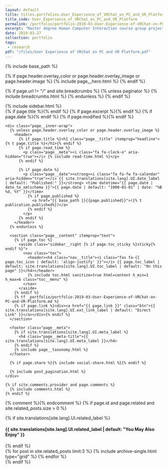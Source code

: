 ```yaml
---
layout: default
title: titles.portfolios.User_Experience_of_VRChat_on_PC_and_VR_Platform
title_code: User_Experience_of_VRChat_on_PC_and_VR_Platform
permalink: /portfolio/portfolio-2019-03-User-Experience-of-VRChat-on-PC-and-VR-Platform
excerpt: "Master degree Human Computer Interaction course group project: an empirical study<br/>"
date: 2019-03-27
collection: portfolio
tags:
 - research
pdf: "/files/User Experience of VRChat on PC and VR Platform.pdf"
---
```


{% include base_path %}

{% if page.header.overlay_color or page.header.overlay_image or page.header.image %}
  {% include page__hero.html %}
{% endif %}

{% if page.url != "/" and site.breadcrumbs %}
  {% unless paginator %}
    {% include breadcrumbs.html %}
  {% endunless %}
{% endif %}

<div id="main" role="main">
  {% include sidebar.html %}

  <article class="page" itemscope itemtype="http://schema.org/CreativeWork">
    {% if page.title %}<meta itemprop="headline" content="{{ page.title | markdownify | strip_html | strip_newlines | escape_once }}">{% endif %}
    {% if page.excerpt %}<meta itemprop="description" content="{{ page.excerpt | markdownify | strip_html | strip_newlines | escape_once }}">{% endif %}
    {% if page.date %}<meta itemprop="datePublished" content="{{ page.date | date: "%B %d, %Y" }}">{% endif %}
    {% if page.modified %}<meta itemprop="dateModified" content="{{ page.modified | date: "%B %d, %Y" }}">{% endif %}

    <div class="page__inner-wrap">
      {% unless page.header.overlay_color or page.header.overlay_image %}
        <header>
          {% if page.title %}<h1 class="page__title" itemprop="headline">{% t page.title %}</h1>{% endif %}
          {% if page.read_time %}
            <p class="page__meta"><i class="fa fa-clock-o" aria-hidden="true"></i> {% include read-time.html %}</p>
          {% endif %}

          {% if page.date %}
            <p class="page__date"><strong><i class="fa fa-fw fa-calendar" aria-hidden="true"></i> {{ site.translations[site.lang].UI.date_label | default: "Published:" }}</strong> <time datetime="{{ page.date | date_to_xmlschema }}">{{ page.date | default: "1900-01-01" | date: "%B %d, %Y" }}</time>
              {% if page.published %}
                <a href="{{ base_path }}{{page.published}}">({% t publication.published%})</a>
              {% endif %}
            </p>
          {% endif %}
        </header>
      {% endunless %}

      <section class="page__content" itemprop="text">
        {% if page.toc %}
          <aside class="sidebar__right {% if page.toc_sticky %}sticky{% endif %}">
            <nav class="toc">
              <header><h4 class="nav__title"><i class="fas fa-{{ page.toc_icon | default: 'align-justify' }}"></i> {{ page.toc_label | default: site.translations[site.lang].UI.toc_label | default: "On this page" }}</h4></header>
              {% include toc.html sanitize=true html=content h_min=1 h_max=6 class="toc__menu" %}
            </nav>
          </aside>
        {% endif %}
        {% tf _portfolio/portfolio-2019-03-User-Experience-of-VRChat-on-PC-and-VR-Platform.md %}
        {% if page.link %}<div><a href="{{ page.link }}" class="btn">{{ site.translations[site.lang].UI.ext_link_label | default: "Direct Link" }}</a></div>{% endif %}
      </section>

      <footer class="page__meta">
        {% if site.translations[site.lang].UI.meta_label %}
          <h4 class="page__meta-title">{{ site.translations[site.lang].UI.meta_label }}</h4>
        {% endif %}
        {% include page__taxonomy.html %}
      </footer>

      {% if page.share %}{% include social-share.html %}{% endif %}

      {% include post_pagination.html %}
    </div>

    {% if site.comments.provider and page.comments %}
      {% include comments.html %}
    {% endif %}
  </article>

  {% comment %}<!-- only show related on a post page when not disabled -->{% endcomment %}
  {% if page.id and page.related and site.related_posts.size > 0 %}
    <div class="page__related">
      {% if site.translations[site.lang].UI.related_label %}
        <h4 class="page__related-title">{{ site.translations[site.lang].UI.related_label | default: "You May Also Enjoy" }}</h4>
      {% endif %}
      <div class="grid__wrapper">
        {% for post in site.related_posts limit:3 %}
          {% include archive-single.html type="grid" %}
        {% endfor %}
      </div>
    </div>
  {% endif %}
</div>